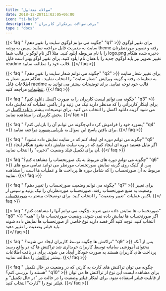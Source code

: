 ```yaml
---
title: "سوالات متداول"
date: 2018-12-28T11:02:05+06:00
icon: "ti-help"
description: " برخی سوالات پرتکرار کاربران"
type : "docs"
---
```

{{< faq " چگونه می توانم لوگوی سایت را تغییر دهم؟" "q1" >}}
 برای تغییر لوگوی سایت به مدیریت فایل مراجعه نمایید سپس به پوشه theme رفته و تصویر موردنظرتان را با نام مربوطه آپلود کنید. مثلا اگر نام لوگو در قالب شما logo.png ذخیره شده هنگام تغییر تصویر نیز باید لوگوی جدید را با همان نام اپلود کنید. برای تغییر لوگو بهتر است فایل readme قالب خود را مطالعه نمایید.
{{</ faq >}}

{{< faq " چگونه می توانم شعار سایت را تغییر دهم؟" "q2" >}}
برای تغییر شعار سایت به تنظیمات رفته و گزینه ویرایش "شعار سایت" را انتخاب نمایید . هنگام تغییر شعار به اطلاعات فایل raedme قالب خود توجه نمایید. برای توضیحات بیشتر می توانید به [تنظیمات](../administration/system/#تنظیمات) مراجعه کنید.
{{</ faq >}}

{{< faq " چگونه می توانم لیست کاربران را به صورت اکسل دانلود کنم؟" "q3" >}}
 برای اینکار کاربرانی را که مدنظر دارید تیک می زنید و از باکس عملیات که نمایش داده می شود گزینه دانلود اکسل را انتخاب می کنید. برای توضیحات بیشتر [دانلود اکسل](../administration/system/#دانلود-اکسل) در بخش کاربران را مشاهده نمایید.
{{</ faq >}}

{{< faq " پسورد خود را فراموش کرده ام،چگونه می توانم آن را بازیابی کنم؟" "q4" >}}
 برای یافتن پاسخ این سوال به [بازیابی پسورد](../administration/system/#بازیابی-پسورد) مراجعه نمایید.
{{</ faq >}}

{{< faq " چگونه می توانم دوره ای ایجاد کنم که در سایت نمایش داده نشود؟" "q5" >}}
اگر مایل هستید دوره ای ایجاد کنید که در وب سایت نمایش داده نشود هنگام ایجاد آن برای تکمیل فیلد وضعیت "ذخیره" را انتخاب نمایید.
{{</ faq >}}

{{< faq "چگونه می توانم دوره های مربوط به یک صورتحساب را مشاهده کنم؟" "q6" >}}
پس از کلیک روی گزینه نمایش صورتحساب مورنظر می توانید تمامی منبع های مربوط به آن صورتحساب را که شامل دوره ها،پرداخت ها و عملیات ها است را مشاهده نمایید.
{{</ faq >}}

{{< faq " چگونه می توانم وضعیت صورتحساب را تغییر دهم؟" "q7" >}}
  برای تغییر وضعیت به منبع صورتحساب رفته، صورتحساب موردنظرتان را تیک بزنید و سپس از باکس عملیات "تغییر وضعیت" را انتخاب کنید. برای توضیحات بیشتر به [صورتحساب](../administration/accounting/#صورتحساب)
{{</ faq >}}

{{< faq " صورتحساب ها نمایش داده نمی شوند ،چگونه می توانم آنها را مشاهده کنم؟" "q8" >}}
اگر صورتحساب ها نمایش داده نمی شوند، وضعیت صورتحساب ها را "همه" انتخاب کنید. توجه کنید اگر قصد دارید نوع خاصی از صورتحساب ها نمایش داده شوند باید فیلتر وضعیت را تغییر دهید.   
{{</ faq >}}

{{< faq " تراکنش ها چگونه توسط کاربران ایجاد می شوند؟" "q9" >}}
پس از آنکه محتوای آموزشی سامانه توسط کاربران خریداری شد تراکنش ها که در واقع رسید پرداخت های کاربران هستند به صورت خودکار ایجاد می شوند. برای در یافت اطلاعات بیشتر [تراکنش](../administration/accounting/#تراکنش) را مطالعه نمایید.
{{</ faq >}}

{{< faq " چگونه می توان تراکنش های کارت به کارتی که در وضعیت در حال تکمیل هستند را بررسی کنم؟" "q10" >}}
 برای مشاهده لیست این نوع از تراکنش ها می توان از قابلیت فیلتر استفاده نمود. برای اینکار فیلتر وضعیت را در حالت در "در حال تکمیل" و فیلتر نوع را "کارت" انتخاب کنید.
{{</ faq >}}
